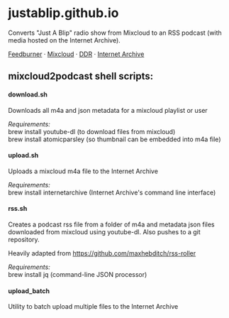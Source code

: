 # justablip.github.io

Converts "Just A Blip" radio show from Mixcloud to an RSS podcast (with media hosted on the Internet Archive).

[Feedburner](http://feeds.feedburner.com/just-a-blip) · [Mixcloud](https://www.mixcloud.com/DublinDigitalRadio/playlists/just-a-blip) · [DDR](https://listen.dublindigitalradio.com/resident/just-a-blip) · [Internet Archive](https://archive.org/details/@abmc?&and[]=subject%3A%22justablip%22)

## mixcloud2podcast shell scripts:

#### download.sh
Downloads all m4a and json metadata for a mixcloud playlist or user

_Requirements:_  
brew install youtube-dl (to download files from mixcloud)  
brew install atomicparsley (so thumbnail can be embedded into m4a file)

#### upload.sh
Uploads a mixcloud m4a file to the Internet Archive

_Requirements:_  
brew install internetarchive (Internet Archive's command line interface)

#### rss.sh
Creates a podcast rss file from a folder of m4a and metadata json files downloaded from mixcloud using youtube-dl. Also pushes to a git repository.

Heavily adapted from https://github.com/maxhebditch/rss-roller

_Requirements:_  
brew install jq (command-line JSON processor)

#### upload_batch
Utility to batch upload multiple files to the Internet Archive

